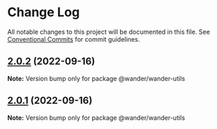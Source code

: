 # Change Log

All notable changes to this project will be documented in this file.
See [Conventional Commits](https://conventionalcommits.org) for commit guidelines.

## [2.0.2](https://github.com/wanderfully/common-plugin/compare/v2.0.1...v2.0.2) (2022-09-16)

**Note:** Version bump only for package @wander/wander-utils





## [2.0.1](https://github.com/wanderfully/common-plugin/compare/v2.0.0...v2.0.1) (2022-09-16)

**Note:** Version bump only for package @wander/wander-utils
